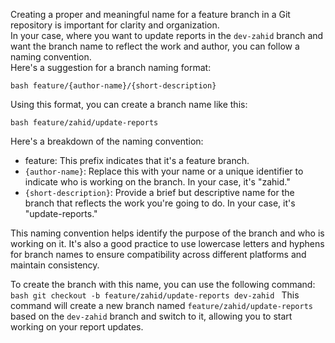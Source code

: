 Creating a proper and meaningful name for a feature branch in a Git repository is important for clarity and organization.<br> 
In your case, where you want to update reports in the `dev-zahid` branch and want the branch name to reflect the work and author, you can follow a naming convention.<br>
Here's a suggestion for a branch naming format:<br>

`bash
feature/{author-name}/{short-description}
`

Using this format, you can create a branch name like this:

`bash
feature/zahid/update-reports
`

Here's a breakdown of the naming convention:

- feature: This prefix indicates that it's a feature branch.
- `{author-name}`: Replace this with your name or a unique identifier to indicate who is working on the branch. In your case, it's "zahid."
- `{short-description}`: Provide a brief but descriptive name for the branch that reflects the work you're going to do. In your case, it's "update-reports."

This naming convention helps identify the purpose of the branch and who is working on it. 
It's also a good practice to use lowercase letters and hyphens for branch names to ensure compatibility across different platforms and maintain consistency.

To create the branch with this name, you can use the following command:
`bash
git checkout -b feature/zahid/update-reports dev-zahid
`
This command will create a new branch named `feature/zahid/update-reports` based on the `dev-zahid` branch and switch to it, allowing you to start working on your report updates.
